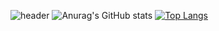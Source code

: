 ![header](https://capsule-render.vercel.app/api?type=wave&color=auto&height=300&section=header&text=Hello%20render&fontSize=90)
![Anurag's GitHub stats](https://github-readme-stats.vercel.app/api?username=wkdrhkdwls&show_icons=true&theme=radical)
[![Top Langs](https://github-readme-stats.vercel.app/api/top-langs/?username=wkdrhkdwls&layout=compact)](https://github.com/wkdrhkdwls/github-readme-stats)
<!--
**wkdrhkdwls/wkdrhkdwls** is a ✨ _special_ ✨ repository because its `README.md` (this file) appears on your GitHub profile.

Here are some ideas to get you started:

- 🔭 I’m currently working on ...
- 🌱 I’m currently learning ...
- 👯 I’m looking to collaborate on ...
- 🤔 I’m looking for help with ...
- 💬 Ask me about ...
- 📫 How to reach me: ...
- 😄 Pronouns: ...
- ⚡ Fun fact: ...
-->
